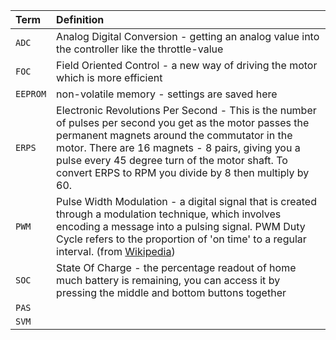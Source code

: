 | Term | Definition |
| :--- | :--- |
| `ADC` | Analog Digital Conversion - getting an analog value into the controller like the throttle-value |
| `FOC` | Field Oriented Control - a new way of driving the motor which is more efficient |
| `EEPROM` | non-volatile memory - settings are saved here |
| `ERPS` |Electronic Revolutions Per Second - This is the number of pulses per second you get as the motor passes the permanent magnets around the commutator in the motor. There are 16 magnets - 8 pairs, giving you a pulse every 45 degree turn of the motor shaft. To convert ERPS to RPM you divide by 8 then multiply by 60.  |
| `PWM` | Pulse Width Modulation - a digital signal that is created through a modulation technique, which involves encoding a message into a pulsing signal.  PWM Duty Cycle refers to the proportion of 'on time' to a regular interval. (from [Wikipedia](https://en.wikipedia.org/wiki/Pulse-width_modulation)) |
| `SOC` | State Of Charge - the percentage readout of home much battery is remaining, you can access it by pressing the middle and bottom buttons together |
| `PAS` | |
| `SVM` | |